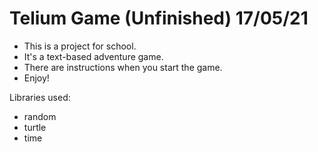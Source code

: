 Telium Game (Unfinished) 17/05/21
============
- This is a project for school. 
- It's a text-based adventure game. 
- There are instructions when you start the game.
- Enjoy!

Libraries used:
- random
- turtle
- time
